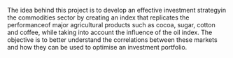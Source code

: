 The idea behind this project is to develop an effective investment strategyin the commodities sector by creating an index that replicates the performanceof major agricultural products
such as cocoa, sugar, cotton and coffee, while taking into account the influence of the oil index. The objective is
to better understand the correlations between these markets and how they can be used to optimise an investment portfolio.
